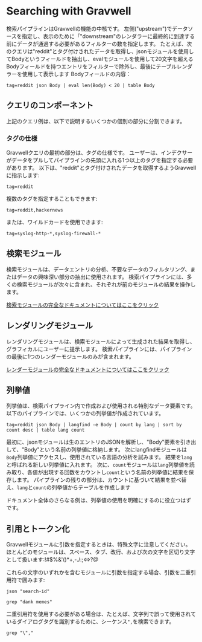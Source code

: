 # Searching with Gravwell

検索パイプラインはGravwellの機能の中核です。 左側("upstream")でデータソースを指定し、表示のために「"downstream"のレンダラーに最終的に到達する前にデータが通過する必要があるフィルターの数を指定します。 たとえば、次のクエリは"reddit"とタグ付けされたデータを取得し、jsonモジュールを使用してBodyというフィールドを抽出し、evalモジュールを使用して20文字を超えるBodyフィールドを持つエントリをフィルターで除外し、最後にテーブルレンダラーを使用して表示します Bodyフィールドの内容：

```
tag=reddit json Body | eval len(Body) < 20 | table Body
```

## クエリのコンポーネント

上記のクエリ例は、以下で説明するいくつかの個別の部分に分割できます。

### タグの仕様

Gravwellクエリの最初の部分は、タグの仕様です。 ユーザーは、インデクサーがデータをプルしてパイプラインの先頭に入れる1つ以上のタグを指定する必要があります。 以下は、"reddit"とタグ付けされたデータを取得するようGravwellに指示します:

```
tag=reddit
```

複数のタグを指定することもできます:

```
tag=reddit,hackernews
```

または、ワイルドカードを使用できます:

```
tag=syslog-http-*,syslog-firewall-*
```

## 検索モジュール

検索モジュールは、データエントリの分析、不要なデータのフィルタリング、またはデータの興味深い部分の抽出に使用されます。  検索パイプラインには、多くの検索モジュールが次々に含まれ、それぞれが前のモジュールの結果を操作します。

[検索モジュールの完全なドキュメントについてはここをクリック](searchmodules.md)

## レンダリングモジュール

レンダリングモジュールは、検索モジュールによって生成された結果を取得し、グラフィカルにユーザーに提示します。  検索パイプラインには、パイプラインの最後に1つのレンダーモジュールのみが含まれます。

[レンダーモジュールの完全なドキュメントについてはここをクリック](rendermodules.md)

## 列挙値

列挙値は、検索パイプライン内で作成および使用される特別なデータ要素です。  以下のパイプラインでは、いくつかの列挙値が作成されています。

```
tag=reddit json Body | langfind -e Body | count by lang | sort by count desc | table lang count
```

最初に、jsonモジュールは生のエントリのJSONを解析し、"Body"要素を引き出して、"Body"という名前の列挙値に格納します。  次にlangfindモジュールは`Body`列挙値にアクセスし、使用されている言語の分析を試みます。  結果を`lang`と呼ばれる新しい列挙値に入れます。  次に、`count`モジュールは`lang`列挙値を読み取り、各値が出現する回数をカウントし`count`という名前の列挙値に結果を保存します。  パイプラインの残りの部分は、カウントに基づいて結果を並べ替え、`lang`と`count`の列挙値からテーブルを作成します

ドキュメント全体のさらなる例は、列挙値の使用を明確にするのに役立つはずです。

## 引用とトークン化

Gravwellモジュールに引数を指定するときは、特殊文字に注意してください。  ほとんどのモジュールは、スペース、タブ、改行、および次の文字を区切り文字として扱います:!#$%&'()*+,-./:;<=>?@

これらの文字のいずれかを含むモジュールに引数を指定する場合、引数を二重引用符で囲みます:

```
json "search-id"
```

```
grep "dank memes"
```

二重引用符を使用する必要がある場合は、たとえば、文字列で誤って使用されているダイアログタグを識別するために、シーケンス`",`を検索できます。

```
grep "\","
```
